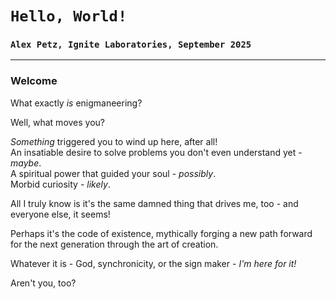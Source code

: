 # `Hello, World!`
### `Alex Petz, Ignite Laboratories, September 2025`

---

### Welcome

What exactly *is* enigmaneering?

Well, what moves you?

_Something_ triggered you to wind up here, after all!  
An insatiable desire to solve problems you don't even understand yet - _maybe_.  
A spiritual power that guided your soul - _possibly_.  
Morbid curiosity - _likely_.

All I truly know is it's the same damned thing that drives me, too - and everyone else, it seems!

Perhaps it's the code of existence, mythically forging a new path forward for the next generation through the art of creation.

Whatever it is - God, synchronicity, or the sign maker - _I'm here for it!_

Aren't you, too?